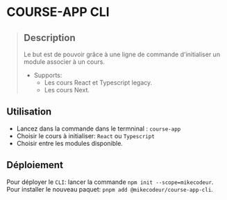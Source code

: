 # COURSE-APP CLI

> ## Description
>
> Le but est de pouvoir grâce à une ligne de commande d'initialiser un module associer à un cours.
>
> - Supports:
>   - Les cours React et Typescript legacy.
>   - Les cours Next.

## Utilisation

- Lancez dans la commande dans le termninal : `course-app`
- Choisir le cours à initialiser: `React` ou `Typescript`
- Choisir entre les modules disponible.

## Déploiement

Pour déployer le `CLI`: lancer la commande `npm init --scope=mikecodeur`.
Pour installer le nouveau paquet: `pnpm add @mikecodeur/course-app-cli`.
